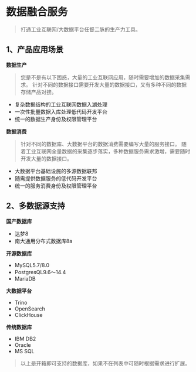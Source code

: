# 数据融合服务

> 打通工业互联网/大数据平台任督二脉的生产力工具。

## 1、产品应用场景

**数据生产**

> 您是不是有以下困惑，大量的工业互联网应用，随时需要增加的数据采集需求。
> 针对不同的数据接口需要开发大量的数据接口，又有多种不同的数据存储产品对接。

- 复杂数据结构的工业互联网数据入湖处理
- 一次性批量数据入库处理低代码开发平台
- 统一的数据生产身份及权限管理平台

**数据消费**

> 针对不同的数据库、大数据平台的数据消费需要编写大量的服务接口。
> 随着工业互联网全量数据的采集逐步落实，多种数据服务需求激增，需要随时开发大量的数据接口。

- 大数据平台基础设施的多源数据联邦
- 随需提供数据服务的低代码开发平台
- 统一的服务消费身份及权限管理平台

## 2、多数据源支持

**国产数据库**

- 达梦8
- 南大通用分布式数据库8a

**开源数据库**

- MySQL5.7/8.0 
- PostgresQL9.6～14.4
- MariaDB

**大数据平台**

- Trino
- OpenSearch
- ClickHouse

**传统数据库**

- IBM DB2
- Oracle
- MS SQL

> 以上是开箱即可支持的数据库，如果不在列表中可随时根据需求进行扩展。
